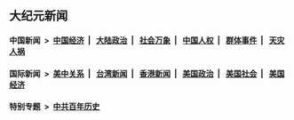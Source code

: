 ## 大纪元新闻

#### 中国新闻 &nbsp;>&nbsp; [中国经济](indexes/ncid283/README.md?02070845) &nbsp;| &nbsp; [大陆政治](indexes/ncid277/README.md?02070845) &nbsp;| &nbsp; [社会万象](indexes/ncid282/README.md?02070845) &nbsp;| &nbsp; [中国人权](indexes/ncid278/README.md?02070845) &nbsp;| &nbsp; [群体事件](indexes/ncid279/README.md?02070845) &nbsp;| &nbsp; [天灾人祸](indexes/ncid280/README.md?02070845)

#### 国际新闻 &nbsp;>&nbsp; [美中关系](indexes/nf1412576/README.md?02070845) &nbsp;| &nbsp; [台湾新闻](indexes/ncid1349361/README.md?02070845) &nbsp;| &nbsp; [香港新闻](indexes/ncid1349362/README.md?02070845) &nbsp;| &nbsp; [美国政治](indexes/ncid1078159/README.md?02070845) &nbsp;| &nbsp; [美国社会](indexes/ncid1078160/README.md?02070845) &nbsp;| &nbsp; [美国经济](indexes/ncid1078158/README.md?02070845)

#### 特别专题 &nbsp;>&nbsp; [中共百年历史](https://github.com/epoch-news/epoch-special/blob/master/README.md?02070845)  
